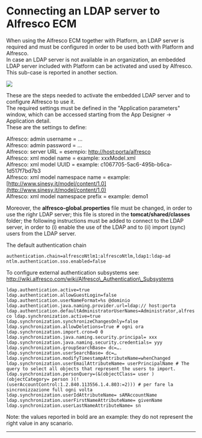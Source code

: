 # Connecting an LDAP server to Alfresco ECM

When using the Alfresco ECM together with Platform, an LDAP server is required and must be configured in order to be used both with Platform and Alfresco.  
In case an LDAP server is not available in an organization, an embedded LDAP server included with Platform can be activated and used by Alfresco. This sub-case is reported in another section.

![](http://4wsplatform.org/wp-content/plugins../../uploads/media/identitymanagementusermanual/image12.png)

These are the steps needed to activate the embedded LDAP server and to configure Alfresco to use it.  
The required settings must be defined in the "Application parameters" window, which can be accessed starting from the App Designer -&gt; Application detail.  
These are the settings to define:

Alfresco: admin username = …  
Alfresco: admin password = …  
Alfresco: server URL = esempio: [http://host:porta/alfresco](http://host:porta/alfresco)  
Alfresco: xml model name = example: xxxModel.xml  
Alfresco: xml model UUID = example: c1067705-5ac6-495b-b6ca-1d517f7bd7b3  
Alfresco: xml model namespace name = example: [http://www.sinesy.it/model/content/1.0](http://www.sinesy.it/model/content/1.0)  
Alfresco: xml model namespace prefix = example: demo1

Moreover, the  **alfresco-global.properties**  file must be changed, in order to use the righr LDAP server; this file is stored in the  **tomcat/shared/classes**  folder; the following instructions must be added to connect to the LDAP server, in order to \(i\) enable the use of the LDAP and to \(ii\) import \(sync\) users from the LDAP server.

The default authentication chain

`authentication.chain=alfrescoNtlm1:alfrescoNtlm,ldap1:ldap-ad ntlm.authentication.sso.enabled=false `

To configure external authentication subsystems see: http://wiki.alfresco.com/wiki/Alfresco\_Authentication\_Subsystems

`ldap.authentication.active=true ldap.authentication.allowGuestLogin=false ldap.authentication.userNameFormat=%s @dominio ldap.authentication.java.naming.provider.url=ldap:// host:porta ldap.authentication.defaultAdministratorUserNames=Administrator,alfresco ldap.synchronization.active=true ldap.synchronization.synchronizeChangesOnly=false ldap.synchronization.allowDeletions=true # ogni ora ldap.synchronization.import.cron=0 0 ldap.synchronization.java.naming.security.principal= xxx ldap.synchronization.java.naming.security.credentials= yyy ldap.synchronization.groupSearchBase= dc=…. ldap.synchronization.userSearchBase= dc=… ldap.synchronization.modifyTimestampAttributeName=whenChanged ldap.synchronization.userEmailAttributeName= userPrincipalName # The query to select all objects that represent the users to import. ldap.synchronization.personQuery=(&(objectClass= user )(objectCategory= person )(!(userAccountControl:1.2.840.113556.1.4.803:=2))) # per fare la sincronizzazione full ogni volta ldap.synchronization.userIdAttributeName= sAMAccountName ldap.synchronization.userFirstNameAttributeName= givenName ldap.synchronization.userLastNameAttributeName= sn`

Note: the values reported in bold are an example: they do not represent the right value in any scanario.

---



